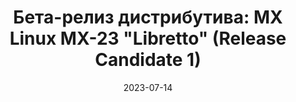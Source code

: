 ---
layout: post
title: "Бета-релиз дистрибутива: MX Linux MX-23 \"Libretto\" (Release Candidate 1)"
date: 2023-07-14   
---